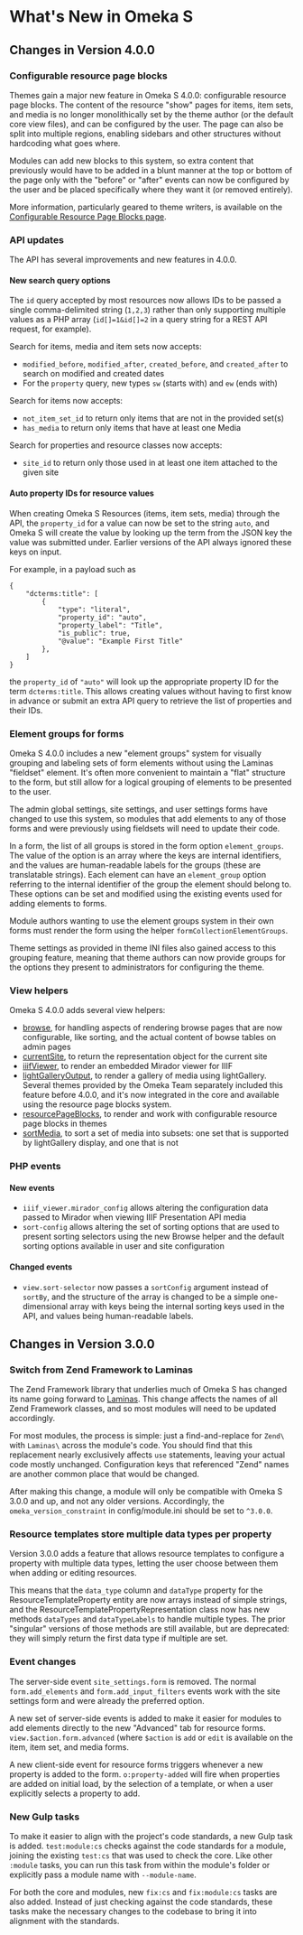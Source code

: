 # What's New in Omeka S

## Changes in Version 4.0.0

### Configurable resource page blocks

Themes gain a major new feature in Omeka S 4.0.0: configurable resource page
blocks. The content of the resource "show" pages for items, item sets, and
media is no longer monolithically set by the theme author (or the default core
view files), and can be configured by the user. The page can also be split into
multiple regions, enabling sidebars and other structures without hardcoding what
goes where.

Modules can add new blocks to this system, so extra content that previously
would have to be added in a blunt manner at the top or bottom of the page only
with the "before" or "after" events can now be configured by the user and be
placed specifically where they want it (or removed entirely).

More information, particularly geared to theme writers, is available on the
[Configurable Resource Page Blocks page](themes/theme_use_resource_page_blocks.md).

### API updates

The API has several improvements and new features in 4.0.0.

#### New search query options

The `id` query accepted by most resources now allows IDs to be passed a single
comma-delimited string (`1,2,3`) rather than only supporting multiple values as
a PHP array (`id[]=1&id[]=2` in a query string for a REST API request, for
example).

Search for items, media and item sets now accepts:

- `modified_before`, `modified_after`, `created_before`, and `created_after` to
   search on modified and created dates
- For the `property` query, new types `sw` (starts with) and `ew` (ends with)

Search for items now accepts:

- `not_item_set_id` to return only items that are not in the provided set(s)
- `has_media` to return only items that have at least one Media

Search for properties and resource classes now accepts:

- `site_id` to return only those used in at least one item attached to the given
   site

#### Auto property IDs for resource values

When creating Omeka S Resources (items, item sets, media) through the API, the
`property_id` for a value can now be set to the string `auto`, and Omeka S
will create the value by looking up the term from the JSON key the value was
submitted under. Earlier versions of the API always ignored these keys on
input.

For example, in a payload such as

```
{
    "dcterms:title": [
        {
            "type": "literal",
            "property_id": "auto",
            "property_label": "Title",
            "is_public": true,
            "@value": "Example First Title"
        },
    ]
}
```

the `property_id` of `"auto"` will look up the appropriate property ID for the
term `dcterms:title`. This allows creating values without having to first know
in advance or submit an extra API query to retrieve the list of properties and
their IDs.

### Element groups for forms

Omeka S 4.0.0 includes a new "element groups" system for visually grouping and
labeling sets of form elements without using the Laminas "fieldset" element.
It's often more convenient to maintain a "flat" structure to the form, but
still allow for a logical grouping of elements to be presented to the user.

The admin global settings, site settings, and user settings forms have changed
to use this system, so modules that add elements to any of those forms and were
previously using fieldsets will need to update their code.

In a form, the list of all groups is stored in the form option
`element_groups`. The value of the option is an array where the keys are
internal identifiers, and the values are human-readable labels for the groups
(these are translatable strings). Each element can have an `element_group`
option referring to the internal identifier of the group the element should
belong to. These options can be set and modified using the existing events
used for adding elements to forms.

Module authors wanting to use the element groups system in their own forms
must render the form using the helper `formCollectionElementGroups`.

Theme settings as provided in theme INI files also gained access to this
grouping feature, meaning that theme authors can now provide groups for the
options they present to administrators for configuring the theme.

### View helpers

Omeka S 4.0.0 adds several view helpers:

- [browse](modules/view_helpers.md#browse), for handling aspects of rendering
   browse pages that are now configurable, like sorting, and the actual content
   of bowse tables on admin pages
- [currentSite](modules/view_helpers.md#currentsite), to return the
   representation object for the current site
- [iiifViewer](modules/view_helpers.md#iiifviewer), to render an embedded
   Mirador viewer for IIIF
- [lightGalleryOutput](modules/view_helpers.md#lightgalleryoutput), to render a
   gallery of media using lightGallery. Several themes provided by the Omeka
   Team separately included this feature before 4.0.0, and it's now integrated
   in the core and available using the resource page blocks system.
- [resourcePageBlocks](modules/view_helpers.md#resourcepageblocks), to render
   and work with configurable resource page blocks in themes
- [sortMedia](modules/view_helpers.md#sortmedia), to sort a set of media into
   subsets: one set that is supported by lightGallery display, and one that is
   not

### PHP events

#### New events

- `iiif_viewer.mirador_config` allows altering the configuration data passed to
   Mirador when viewing IIIF Presentation API media
- `sort-config` allows altering the set of sorting options that are used to
   present sorting selectors using the new Browse helper and the default
   sorting options available in user and site configuration

#### Changed events

- `view.sort-selector` now passes a `sortConfig` argument instead of `sortBy`,
   and the structure of the array is changed to be a simple one-dimensional
   array with keys being the internal sorting keys used in the API, and values
   being human-readable labels.

## Changes in Version 3.0.0

### Switch from Zend Framework to Laminas

The Zend Framework library that underlies much of Omeka S has changed its name
going forward to [Laminas](https://getlaminas.org/). This change affects the
names of all Zend Framework classes, and so most modules will need to be
updated accordingly.

For most modules, the process is simple: just a find-and-replace for `Zend\`
with `Laminas\` across the module's code. You should find that this
replacement nearly exclusively affects `use` statements, leaving your actual
code mostly unchanged. Configuration keys that referenced "Zend" names are
another common place that would be changed.

After making this change, a module will only be compatible with Omeka S 3.0.0
and up, and not any older versions. Accordingly, the `omeka_version_constraint`
in config/module.ini should be set to `^3.0.0`.

### Resource templates store multiple data types per property

Version 3.0.0 adds a feature that allows resource templates to configure a
property with multiple data types, letting the user choose between them when
adding or editing resources.

This means that the `data_type` column and `dataType` property for the
ResourceTemplateProperty entity are now arrays instead of simple strings, and
the ResourceTemplatePropertyRepresentation class now has new methods
`dataTypes` and `dataTypeLabels` to handle multiple types. The prior "singular"
versions of those methods are still available, but are deprecated: they will
simply return the first data type if multiple are set.

### Event changes

The server-side event `site_settings.form` is removed. The normal
`form.add_elements` and `form.add_input_filters` events work with the site
settings form and were already the preferred option.

A new set of server-side events is added to make it easier for modules to
add elements directly to the new "Advanced" tab for resource forms.
`view.$action.form.advanced` (where `$action` is `add` or `edit` is available
on the item, item set, and media forms.

A new client-side event for resource forms triggers whenever a new property
is added to the form. `o:property-added` will fire when properties are added
on initial load, by the selection of a template, or when a user explicitly
selects a property to add.

### New Gulp tasks

To make it easier to align with the project's code standards, a new Gulp task
is added. `test:module:cs` checks against the code standards for a module,
joining the existing `test:cs` that was used to check the core. Like other
`:module` tasks, you can run this task from within the module's folder or
explicitly pass a module name with `--module-name`.

For both the core and modules, new `fix:cs` and `fix:module:cs` tasks are
also added. Instead of just checking against the code standards, these tasks
make the necessary changes to the codebase to bring it into alignment with
the standards.
